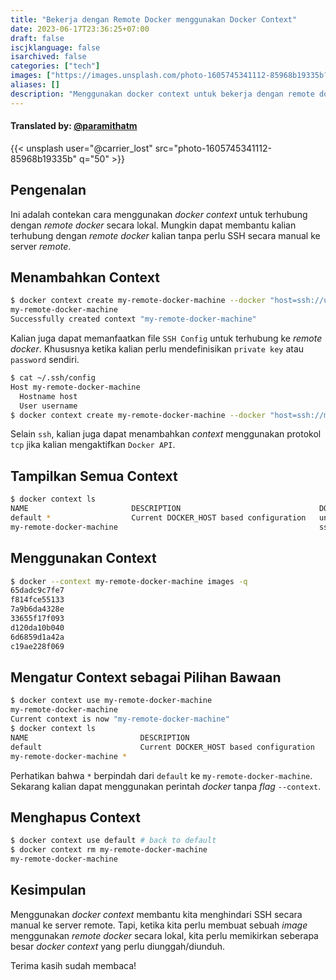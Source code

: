 ```yaml
---
title: "Bekerja dengan Remote Docker menggunakan Docker Context"
date: 2023-06-17T23:36:25+07:00
draft: false
iscjklanguage: false
isarchived: false
categories: ["tech"]
images: ["https://images.unsplash.com/photo-1605745341112-85968b19335b?w=1920&q=50"]
aliases: []
description: "Menggunakan docker context untuk bekerja dengan remote docker secara lokal"
---
```

#### Translated by: [@paramithatm](https://github.com/paramithatm)

{{< unsplash user="@carrier_lost" src="photo-1605745341112-85968b19335b" q="50" >}}

## Pengenalan
Ini adalah contekan cara menggunakan _docker context_ untuk terhubung dengan _remote docker_ secara lokal. Mungkin dapat membantu kalian terhubung dengan _remote docker_ kalian tanpa perlu SSH secara manual ke server _remote_.

## Menambahkan Context

```bash
$ docker context create my-remote-docker-machine --docker "host=ssh://username@host"
my-remote-docker-machine
Successfully created context "my-remote-docker-machine"
```

Kalian juga dapat memanfaatkan file `SSH Config` untuk terhubung ke _remote docker_. Khususnya ketika kalian perlu mendefinisikan `private key` atau `password` sendiri.

```bash
$ cat ~/.ssh/config 
Host my-remote-docker-machine
  Hostname host
  User username
$ docker context create my-remote-docker-machine --docker "host=ssh://my-remote-docker-machine"
```

Selain `ssh`, kalian juga dapat menambahkan _context_ menggunakan protokol `tcp` jika kalian mengaktifkan `Docker API`.

## Tampilkan Semua Context

```bash
$ docker context ls
NAME                       DESCRIPTION                               DOCKER ENDPOINT               KUBERNETES ENDPOINT   ORCHESTRATOR
default *                  Current DOCKER_HOST based configuration   unix:///var/run/docker.sock                         swarm
my-remote-docker-machine                                             ssh://username@host
```

## Menggunakan Context

```bash
$ docker --context my-remote-docker-machine images -q
65dadc9c7fe7
f814fce55133
7a9b6da4328e
33655f17f093
d120da10b040
6d6859d1a42a
c19ae228f069
```

## Mengatur Context sebagai Pilihan Bawaan

```bash
$ docker context use my-remote-docker-machine 
my-remote-docker-machine
Current context is now "my-remote-docker-machine"
$ docker context ls
NAME                         DESCRIPTION                               DOCKER ENDPOINT               KUBERNETES ENDPOINT   ORCHESTRATOR
default                      Current DOCKER_HOST based configuration   unix:///var/run/docker.sock                         swarm
my-remote-docker-machine *                                             ssh://username@host

```

Perhatikan bahwa `*` berpindah dari `default` ke `my-remote-docker-machine`. Sekarang kalian dapat menggunakan perintah _docker_ tanpa _flag_ `--context`.

## Menghapus Context

```bash
$ docker context use default # back to default
$ docker context rm my-remote-docker-machine 
my-remote-docker-machine
```

## Kesimpulan

Menggunakan _docker context_ membantu kita menghindari SSH secara manual ke server remote. Tapi, ketika kita perlu membuat sebuah _image_ menggunakan _remote docker_ secara lokal, kita perlu memikirkan seberapa besar _docker context_ yang perlu diunggah/diunduh.

Terima kasih sudah membaca!
